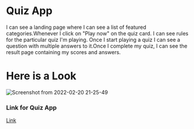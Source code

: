 # Quiz App
I can see a landing page where I can see a list of featured categories.Whenever I click on "Play now" on the quiz card. I can see rules for the particular quiz I'm playing.
Once I start playing a quiz I can see a question with multiple answers to it.Once I complete my quiz, I can see the result page containing my scores and answers.
 
 # Here is a Look

![Screenshot from 2022-02-20 21-25-49](https://user-images.githubusercontent.com/90403664/154861343-6e004083-194e-45b6-ad08-8012150c3986.png)
### Link for Quiz App
 [Link](https://naughty-roentgen-e2a4b9.netlify.app/index.html)

